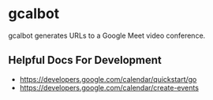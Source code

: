 # gcalbot

gcalbot generates URLs to a Google Meet video conference.

## Helpful Docs For Development

- https://developers.google.com/calendar/quickstart/go
- https://developers.google.com/calendar/create-events
